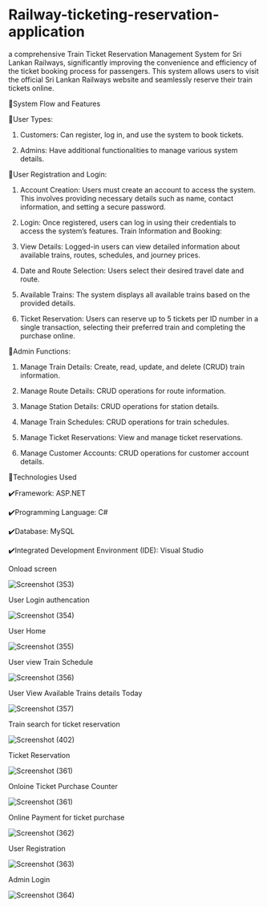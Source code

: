 # Railway-ticketing-reservation-application
a comprehensive Train Ticket Reservation Management System for Sri Lankan Railways, significantly improving the convenience and efficiency of the ticket booking process for passengers. This system allows users to visit the official Sri Lankan Railways website and seamlessly reserve their train tickets online.


 🚀System Flow and Features

🔻User Types:

 1. Customers: Can register, log in, and use the system to book tickets.

 2. Admins: Have additional functionalities to manage various system details.


🔻User Registration and Login:

 1. Account Creation: Users must create an account to access the system. This involves providing necessary details such as name, contact information, and setting a secure password.

 2. Login: Once registered, users can log in using their credentials to access the system’s features.
Train Information and Booking:

 3. View Details: Logged-in users can view detailed information about available trains, routes, schedules, and journey prices.

 4. Date and Route Selection: Users select their desired travel date and route.

 5. Available Trains: The system displays all available trains based on the provided details.

 6. Ticket Reservation: Users can reserve up to 5 tickets per ID number in a single transaction, selecting their preferred train and completing the purchase online.


🔻Admin Functions:

 1. Manage Train Details: Create, read, update, and delete (CRUD) train information.

 2. Manage Route Details: CRUD operations for route information.

 3. Manage Station Details: CRUD operations for station details.

 4. Manage Train Schedules: CRUD operations for train schedules.

 5. Manage Ticket Reservations: View and manage ticket reservations.

 6. Manage Customer Accounts: CRUD operations for customer account details.


 🚀Technologies Used

✔️Framework: ASP.NET

✔️Programming Language: C#

✔️Database: MySQL

✔️Integrated Development Environment (IDE): Visual Studio



Onload screen



![Screenshot (353)](https://github.com/user-attachments/assets/13acfde4-75de-483b-9289-021686e86bed)




User Login authencation 




![Screenshot (354)](https://github.com/user-attachments/assets/4fefc018-b3b9-436d-8b94-bab00cb5e4bf)





User Home



![Screenshot (355)](https://github.com/user-attachments/assets/cdb2c992-bd20-4601-b8fa-7d9b899ffd15)






User view Train Schedule





![Screenshot (356)](https://github.com/user-attachments/assets/5ce1a09f-02ea-4bde-a367-c09d4e1b8053)





User View Available Trains details Today





![Screenshot (357)](https://github.com/user-attachments/assets/7c72f694-e637-47e3-b4f6-9d4f44c33d8e)


 
 
 
 
 Train search for ticket reservation




![Screenshot (402)](https://github.com/user-attachments/assets/7c11d80b-d830-403d-bc70-dbe3ab434122)






Ticket Reservation 



![Screenshot (361)](https://github.com/user-attachments/assets/617e16af-da64-41ed-ac87-e0f65dcbf81e)





Onloine Ticket Purchase Counter 





![Screenshot (361)](https://github.com/user-attachments/assets/ea263710-433e-4b76-afbc-37c0cdb3c911)






Online Payment for ticket purchase





![Screenshot (362)](https://github.com/user-attachments/assets/1b90c39a-1da6-4d05-8036-c157476ed3f5)





User Registration




![Screenshot (363)](https://github.com/user-attachments/assets/c784ec34-11b6-4dea-9e45-d2a239133adc)





Admin Login




![Screenshot (364)](https://github.com/user-attachments/assets/a59fa5be-1510-40b8-9f89-0958baaf92df)































